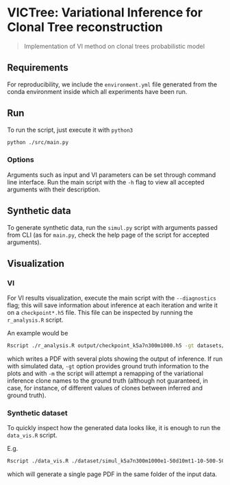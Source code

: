 # VICTree: Variational Inference for Clonal Tree reconstruction
> Implementation of VI method on clonal trees probabilistic model

## Requirements

For reproducibility, we include the `environment.yml` file generated from the
conda environment inside which all experiments have been run.

## Run

To run the script, just execute it with `python3`

``` bash
python ./src/main.py
```

### Options

Arguments such as input and VI parameters can be set through command line interface.
Run the main script with the `-h` flag to view all accepted arguments with their description.

## Synthetic data

To generate synthetic data, run the `simul.py` script with arguments passed from CLI (as for `main.py`,
check the help page of the script for accepted arguments).

## Visualization

### VI
For VI results visualization, execute the main script with the `--diagnostics` flag;
this will save information about inference at each iteration and write it on a `checkpoint*.h5` file.
This file can be inspected by running the `r_analysis.R` script.

An example would be
```bash
Rscript ./r_analysis.R output/checkpoint_k5a7n300m1000.h5 -gt datasets/simul_k5a7n300m1000e1-50d10mt1-10-500-50.h5 -m -p 2
```
which writes a PDF with several plots showing the output of inference. If run with simulated data, `-gt` option provides
ground truth information to the plots and with `-m` the script will attempt a remapping of the variational inference
clone names to the ground truth (although not guaranteed, in case, for instance, of different values of clones between
inferred and ground truth).

### Synthetic dataset
To quickly inspect how the generated data looks like, it is enough to run the `data_vis.R` script.

E.g.
```bash
Rscript ./data_vis.R ./dataset/simul_k5a7n300m1000e1-50d10mt1-10-500-50.h5
```
which will generate a single page PDF in the same folder of the input data.
